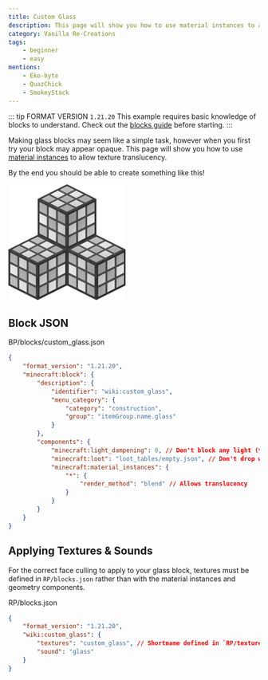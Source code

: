 ```yaml
---
title: Custom Glass
description: This page will show you how to use material instances to allow texture translucency on full blocks.
category: Vanilla Re-Creations
tags:
    - beginner
    - easy
mentions:
    - Eko-byte
    - QuazChick
    - SmokeyStack
---
```


::: tip FORMAT VERSION `1.21.20`
This example requires basic knowledge of blocks to understand.
Check out the [blocks guide](/blocks/blocks-intro) before starting.
:::

Making glass blocks may seem like a simple task, however when you first try your block may appear opaque. This page will show you how to use [material instances](/blocks/block-components#material-instances) to allow texture translucency.

By the end you should be able to create something like this!

![A collection of custom glass blocks](/assets/images/blocks/custom-glass-blocks/showcase.png)

## Block JSON

<CodeHeader>BP/blocks/custom_glass.json</CodeHeader>

```json
{
    "format_version": "1.21.20",
    "minecraft:block": {
        "description": {
            "identifier": "wiki:custom_glass",
            "menu_category": {
                "category": "construction",
                "group": "itemGroup.name.glass"
            }
        },
        "components": {
            "minecraft:light_dampening": 0, // Don't block any light (this is set to 15 for Tinted Glass)
            "minecraft:loot": "loot_tables/empty.json", // Don't drop without Silk Touch
            "minecraft:material_instances": {
                "*": {
                    "render_method": "blend" // Allows translucency
                }
            }
        }
    }
}
```

## Applying Textures & Sounds

For the correct face culling to apply to your glass block, textures must be defined in `RP/blocks.json` rather than with the material instances and geometry components.

<CodeHeader>RP/blocks.json</CodeHeader>

```json
{
    "format_version": "1.21.20",
    "wiki:custom_glass": {
        "textures": "custom_glass", // Shortname defined in `RP/textures/terrain_texture.json`
        "sound": "glass"
    }
}
```
